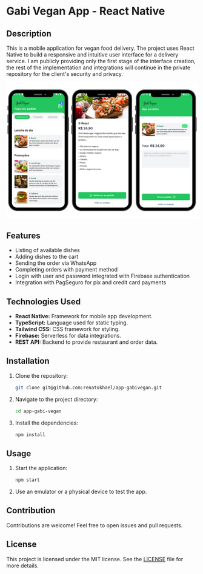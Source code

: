 # Gabi Vegan App - React Native

## Description
This is a mobile application for vegan food delivery. The project uses React Native to build a responsive and intuitive user interface for a delivery service. I am publicly providing only the first stage of the interface creation, the rest of the implementation and integrations will continue in the private repository for the client's security and privacy.

<center><img src="./images/mockup.png" width="768px" /></center>

## Features
- Listing of available dishes
- Adding dishes to the cart
- Sending the order via WhatsApp
- Completing orders with payment method
- Login with user and password integrated with Firebase authentication
- Integration with PagSeguro for pix and credit card payments

## Technologies Used
- **React Native:** Framework for mobile app development.
- **TypeScript:** Language used for static typing.
- **Tailwind CSS:** CSS framework for styling.
- **Firebase:** Serverless for data integrations.
- **REST API:** Backend to provide restaurant and order data.

## Installation
1. Clone the repository:
    ```bash
    git clone git@github.com:renatokhael/app-gabivegan.git
    ```
2. Navigate to the project directory:
    ```bash
    cd app-gabi-vegan
    ```
3. Install the dependencies:
    ```bash
    npm install
    ```

## Usage
1. Start the application:
    ```bash
    npm start
    ```
2. Use an emulator or a physical device to test the app.

## Contribution
Contributions are welcome! Feel free to open issues and pull requests.

## License
This project is licensed under the MIT license. See the [LICENSE](LICENSE) file for more details.
